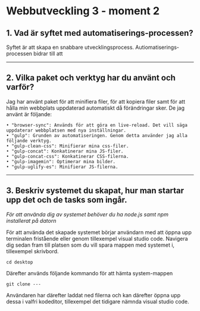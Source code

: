 # Webbutveckling 3 - moment 2

## 1. Vad är syftet med automatiserings-processen? 

Syftet är att skapa en snabbare utvecklingsprocess.
Autiomatiserings-processen bidrar till att 

***

 ## 2. Vilka paket och verktyg har du använt och varför? 
Jag har använt paket för att minifiera filer, för att kopiera filer samt för att hålla min 
webbplats uppdaterad automatiskt då förändringar sker. De jag använt är följande: 

```
• "browser-sync": Används för att göra en live-reload. Det vill säga uppdaterar webbplatsen med nya inställningar.
• "gulp": Grunden av automatiseringen. Genom detta använder jag alla följande verktyg. 
• "gulp-clean-css": Minifierar mina css-filer.
• "gulp-concat": Konkatinerar mina JS-filer.
• "gulp-concat-css": Konkatinerar CSS-filerna.
• "gulp-imagemin": Optimerar mina bilder.
• "gulp-uglify-es": Minifierar JS-filerna.
```
***

## 3. Beskriv systemet du skapat, hur man startar upp det och de tasks som ingår. 
*För att använda dig av systemet behöver du ha node.js samt npm installerat på datorn* 

 För att använda det skapade systemet börjar användarn med att öppna upp terminalen fristående eller genom tillexempel visual studio code. Navigera dig sedan fram till platsen som du vill spara mappen med systemet i, tillexempel skrivbord. 
```
cd desktop 
```
Därefter används följande kommando för att hämta system-mappen
```
git clone --- 
```
Användaren har därefter laddat ned filerna och kan därefter öppna upp dessa i valfri kodeditor, tillexempel det tidigare nämnda visual studio code. 




